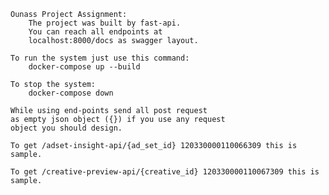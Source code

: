     Ounass Project Assignment:
        The project was built by fast-api.
        You can reach all endpoints at 
        localhost:8000/docs as swagger layout.
    
    To run the system just use this command:
        docker-compose up --build

    To stop the system:
        docker-compose down

    While using end-points send all post request 
    as empty json object ({}) if you use any request 
    object you should design.

    To get /adset-insight-api/{ad_set_id} 120330000110066309 this is sample.

    To get /creative-preview-api/{creative_id} 120330000110067309 this is sample.

